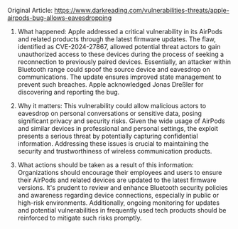 Original Article: https://www.darkreading.com/vulnerabilities-threats/apple-airpods-bug-allows-eavesdropping

1) What happened:
Apple addressed a critical vulnerability in its AirPods and related products through the latest firmware updates. The flaw, identified as CVE-2024-27867, allowed potential threat actors to gain unauthorized access to these devices during the process of seeking a reconnection to previously paired devices. Essentially, an attacker within Bluetooth range could spoof the source device and eavesdrop on communications. The update ensures improved state management to prevent such breaches. Apple acknowledged Jonas Dreßler for discovering and reporting the bug.

2) Why it matters:
This vulnerability could allow malicious actors to eavesdrop on personal conversations or sensitive data, posing significant privacy and security risks. Given the wide usage of AirPods and similar devices in professional and personal settings, the exploit presents a serious threat by potentially capturing confidential information. Addressing these issues is crucial to maintaining the security and trustworthiness of wireless communication products.

3) What actions should be taken as a result of this information:
Organizations should encourage their employees and users to ensure their AirPods and related devices are updated to the latest firmware versions. It's prudent to review and enhance Bluetooth security policies and awareness regarding device connections, especially in public or high-risk environments. Additionally, ongoing monitoring for updates and potential vulnerabilities in frequently used tech products should be reinforced to mitigate such risks promptly.
